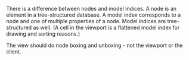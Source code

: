 There is a difference between nodes and model indices. A node is an element in a tree-structured database. A model index corresponds to a node and one of multiple properties of a node. Model indices are tree-structured as well. (A cell in the viewport is a flattened model index for drawing and sorting reasons.)

The view should do node boxing and unboxing - not the viewport or the client.